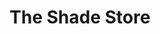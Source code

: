 ---
title: "The Shade Store"
url: /new-york/the-shade-store-park-avenue-south/
shop: window blind
---